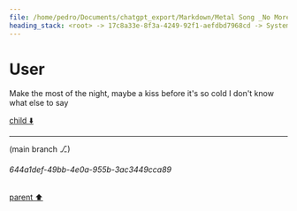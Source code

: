 ```yaml
---
file: /home/pedro/Documents/chatgpt_export/Markdown/Metal Song _No More Tears_.md
heading_stack: <root> -> 17c8a33e-8f3a-4249-92f1-aefdbd7968cd -> System -> a08bc7b5-467d-4cc2-b74d-09f014e30b4d -> System -> aaa21d13-4fcc-46bc-ac53-ac7a87a0c660 -> User -> f903c56d-9bc1-4e45-b728-a198e04e7284 -> Assistant -> aaa289d6-9fcd-4de2-9477-3362a7059f8c -> User
---
```

# User

Make the most of the night, maybe a kiss before it's so cold I don't know what else to say

[child ⬇️](#644a1def-49bb-4e0a-955b-3ac3449cca89)

---

(main branch ⎇)
###### 644a1def-49bb-4e0a-955b-3ac3449cca89
[parent ⬆️](#aaa289d6-9fcd-4de2-9477-3362a7059f8c)
